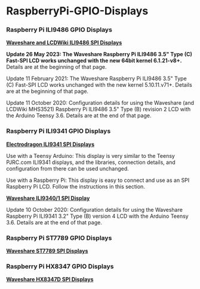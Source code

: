 # RaspberryPi-GPIO-Displays


### Raspberry Pi ILI9486 GPIO Displays

[**Waveshare and LCDWiki ILI9486 SPI Displays**](ili9486)

**Update 26 May 2023: The Waveshare Raspberry Pi ILI9486 3.5" Type (C) Fast-SPI LCD works unchanged with the new 64bit kernel 6.1.21-v8+.** Details are at the beginning of that page.

Update 11 February 2021: The Waveshare Raspberry Pi ILI9486 3.5" Type (C) Fast-SPI LCD works unchanged with the new kernel 5.10.11.v71+. Details are at the beginning of that page.

Update 11 October 2020: Configuration details for using the Waveshare (and LCDWiki MHS3521) Raspberry Pi ILI9486 3.5" Type (B) revision 2 LCD with the Arduino Teensy 3.6. Details are at the end of that page.


### Raspberry Pi ILI9341 GPIO Displays

[**Electrodragon ILI9341 SPI Displays**](ili9341)

Use with a Teensy Arduino: This display is very similar to the Teensy PJRC.com ILI9341 displays, and the libraries, connection details, and configuration from there can be used unchanged. 

Use with a Raspberry Pi: This display is easy to connect and use as an SPI Raspberry Pi LCD. Follow the instructions in this section. 

[**Waveshare ILI9340/1 SPI Display**](ili9341)

Update 10 October 2020: Configuration details for using the Waveshare Raspberry Pi ILI9341 3.2" Type (B) version 4 LCD with the Arduino Teensy 3.6. Details are at the end of that page.


### Raspberry Pi ST7789 GPIO Displays

[**Waveshare ST7789 SPI Displays**](st7789)


### Raspberry Pi HX8347 GPIO Displays

[**Waveshare HX8347D SPI Displays**](hx8347)
